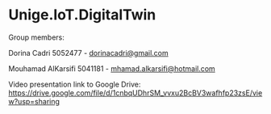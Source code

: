 # Unige.IoT.DigitalTwin

Group members:

Dorina Cadri 5052477 - dorinacadri@gmail.com

Mouhamad AlKarsifi 5041181 - mhamad.alkarsifi@hotmail.com


Video presentation link to Google Drive: https://drive.google.com/file/d/1cnbqUDhrSM_vvxu2BcBV3wafhfp23zsE/view?usp=sharing

